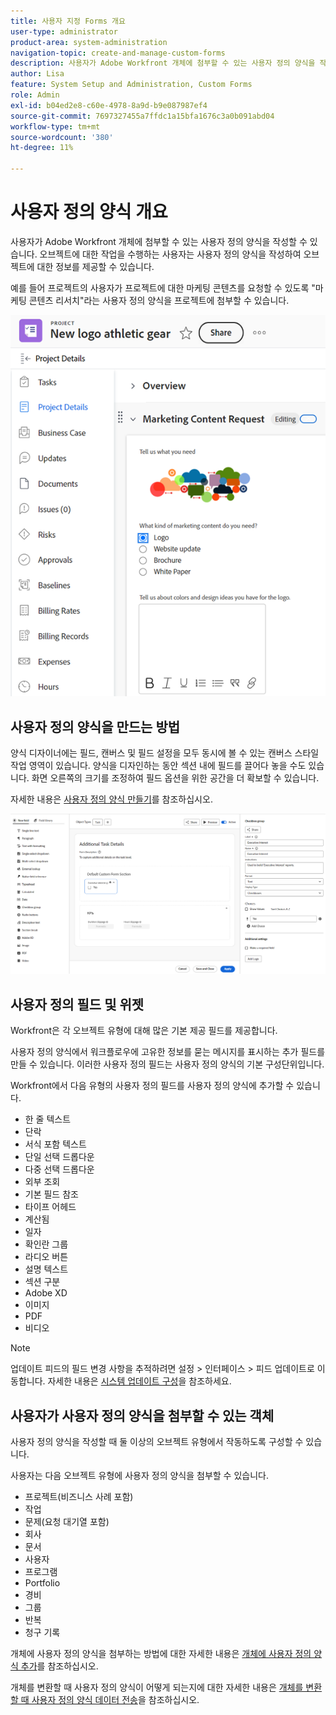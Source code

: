 ```yaml
---
title: 사용자 지정 Forms 개요
user-type: administrator
product-area: system-administration
navigation-topic: create-and-manage-custom-forms
description: 사용자가 Adobe Workfront 개체에 첨부할 수 있는 사용자 정의 양식을 작성할 수 있습니다. 오브젝트에 대한 작업을 수행하는 사용자는 사용자 정의 양식을 작성하여 오브젝트에 대한 정보를 제공할 수 있습니다.
author: Lisa
feature: System Setup and Administration, Custom Forms
role: Admin
exl-id: b04ed2e8-c60e-4978-8a9d-b9e087987ef4
source-git-commit: 7697327455a7ffdc1a15bfa1676c3a0b091abd04
workflow-type: tm+mt
source-wordcount: '380'
ht-degree: 11%

---
```


# 사용자 정의 양식 개요

<!--Audited: 12/2023-->

사용자가 Adobe Workfront 개체에 첨부할 수 있는 사용자 정의 양식을 작성할 수 있습니다. 오브젝트에 대한 작업을 수행하는 사용자는 사용자 정의 양식을 작성하여 오브젝트에 대한 정보를 제공할 수 있습니다.

예를 들어 프로젝트의 사용자가 프로젝트에 대한 마케팅 콘텐츠를 요청할 수 있도록 &quot;마케팅 콘텐츠 리서치&quot;라는 사용자 정의 양식을 프로젝트에 첨부할 수 있습니다.

![](assets/see-image-details-page.png)

## 사용자 정의 양식을 만드는 방법

양식 디자이너에는 필드, 캔버스 및 필드 설정을 모두 동시에 볼 수 있는 캔버스 스타일 작업 영역이 있습니다. 양식을 디자인하는 동안 섹션 내에 필드를 끌어다 놓을 수도 있습니다. 화면 오른쪽의 크기를 조정하여 필드 옵션을 위한 공간을 더 확보할 수 있습니다.

자세한 내용은 [사용자 정의 양식 만들기](/help/quicksilver/administration-and-setup/customize-workfront/create-manage-custom-forms/form-designer/design-a-form/design-a-form.md)를 참조하십시오.

![샘플 양식 디자이너](assets/form-designer-example.png)

## 사용자 정의 필드 및 위젯

Workfront은 각 오브젝트 유형에 대해 많은 기본 제공 필드를 제공합니다.

사용자 정의 양식에서 워크플로우에 고유한 정보를 묻는 메시지를 표시하는 추가 필드를 만들 수 있습니다. 이러한 사용자 정의 필드는 사용자 정의 양식의 기본 구성단위입니다.

Workfront에서 다음 유형의 사용자 정의 필드를 사용자 정의 양식에 추가할 수 있습니다.

* 한 줄 텍스트
* 단락
* 서식 포함 텍스트
* 단일 선택 드롭다운
* 다중 선택 드롭다운
* 외부 조회
* 기본 필드 참조
* 타이프 어헤드
* 계산됨
* 일자
* 확인란 그룹
* 라디오 버튼
* 설명 텍스트
* 섹션 구분
* Adobe XD
* 이미지
* PDF
* 비디오

>[!NOTE]
>
>업데이트 피드의 필드 변경 사항을 추적하려면 설정 > 인터페이스 > 피드 업데이트로 이동합니다. 자세한 내용은 [시스템 업데이트 구성](/help/quicksilver/administration-and-setup/set-up-workfront/system-tracked-update-feeds/configure-system-updates.md)을 참조하세요.

## 사용자가 사용자 정의 양식을 첨부할 수 있는 객체

사용자 정의 양식을 작성할 때 둘 이상의 오브젝트 유형에서 작동하도록 구성할 수 있습니다.

사용자는 다음 오브젝트 유형에 사용자 정의 양식을 첨부할 수 있습니다.

* 프로젝트(비즈니스 사례 포함)
* 작업
* 문제(요청 대기열 포함)
* 회사
* 문서
* 사용자
* 프로그램
* Portfolio
* 경비
* 그룹
* 반복
* 청구 기록

개체에 사용자 정의 양식을 첨부하는 방법에 대한 자세한 내용은 [개체에 사용자 정의 양식 추가](../../../workfront-basics/work-with-custom-forms/add-a-custom-form-to-an-object.md)를 참조하십시오.

개체를 변환할 때 사용자 정의 양식이 어떻게 되는지에 대한 자세한 내용은 [개체를 변환할 때 사용자 정의 양식 데이터 전송](/help/quicksilver/administration-and-setup/customize-workfront/create-manage-custom-forms/transfer-custom-form-data-larger-item.md)을 참조하십시오.


